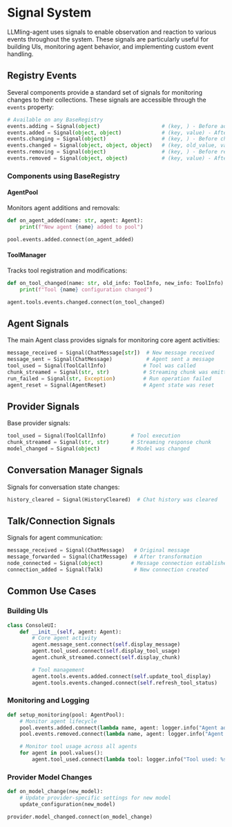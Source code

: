 # Signal System

LLMling-agent uses signals to enable observation and reaction to various events throughout the system. These signals are particularly useful for building UIs, monitoring agent behavior, and implementing custom event handling.

## Registry Events

Several components provide a standard set of signals for monitoring changes to their collections. These signals are accessible through the `events` property:

```python
# Available on any BaseRegistry
events.adding = Signal(object)                    # (key, ) - Before addition
events.added = Signal(object, object)             # (key, value) - After addition
events.changing = Signal(object)                  # (key, ) - Before change
events.changed = Signal(object, object, object)   # (key, old_value, value) - After change
events.removing = Signal(object)                  # (key, ) - Before removal
events.removed = Signal(object, object)           # (key, value) - After removal
```

### Components using BaseRegistry

#### AgentPool
Monitors agent additions and removals:
```python
def on_agent_added(name: str, agent: Agent):
    print(f"New agent {name} added to pool")

pool.events.added.connect(on_agent_added)
```

#### ToolManager
Tracks tool registration and modifications:
```python
def on_tool_changed(name: str, old_info: ToolInfo, new_info: ToolInfo):
    print(f"Tool {name} configuration changed")

agent.tools.events.changed.connect(on_tool_changed)
```

## Agent Signals

The main Agent class provides signals for monitoring core agent activities:

```python
message_received = Signal(ChatMessage[str])  # New message received
message_sent = Signal(ChatMessage)           # Agent sent a message
tool_used = Signal(ToolCallInfo)            # Tool was called
chunk_streamed = Signal(str, str)           # Streaming chunk was emitted (chunk, message_id)
run_failed = Signal(str, Exception)         # Run operation failed
agent_reset = Signal(AgentReset)            # Agent state was reset
```

## Provider Signals

Base provider signals:

```python
tool_used = Signal(ToolCallInfo)        # Tool execution
chunk_streamed = Signal(str, str)       # Streaming response chunk
model_changed = Signal(object)          # Model was changed
```

## Conversation Manager Signals

Signals for conversation state changes:

```python
history_cleared = Signal(HistoryCleared)  # Chat history was cleared
```

## Talk/Connection Signals

Signals for agent communication:

```python
message_received = Signal(ChatMessage)   # Original message
message_forwarded = Signal(ChatMessage)  # After transformation
node_connected = Signal(object)         # Message connection established
connection_added = Signal(Talk)          # New connection created
```

## Common Use Cases

### Building UIs
```python
class ConsoleUI:
    def __init__(self, agent: Agent):
        # Core agent activity
        agent.message_sent.connect(self.display_message)
        agent.tool_used.connect(self.display_tool_usage)
        agent.chunk_streamed.connect(self.display_chunk)

        # Tool management
        agent.tools.events.added.connect(self.update_tool_display)
        agent.tools.events.changed.connect(self.refresh_tool_status)
```

### Monitoring and Logging
```python
def setup_monitoring(pool: AgentPool):
    # Monitor agent lifecycle
    pool.events.added.connect(lambda name, agent: logger.info("Agent added: %s", name))
    pool.events.removed.connect(lambda name, agent: logger.info("Agent removed: %s", name))

    # Monitor tool usage across all agents
    for agent in pool.values():
        agent.tool_used.connect(lambda tool: logger.info("Tool used: %s", tool.name))
```

### Provider Model Changes
```python
def on_model_change(new_model):
    # Update provider-specific settings for new model
    update_configuration(new_model)

provider.model_changed.connect(on_model_change)
```
